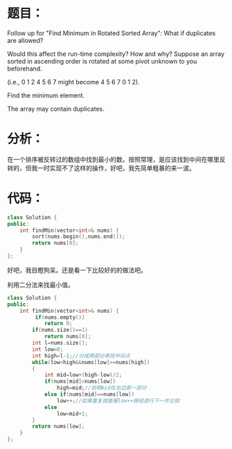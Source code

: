题目：
==
Follow up for "Find Minimum in Rotated Sorted Array":
What if duplicates are allowed?

Would this affect the run-time complexity? How and why?
Suppose an array sorted in ascending order is rotated at some pivot unknown to you beforehand.

(i.e., 0 1 2 4 5 6 7 might become 4 5 6 7 0 1 2).

Find the minimum element.

The array may contain duplicates.

分析：
==
在一个排序被反转过的数组中找到最小的数。按照常理，是应该找到中间在哪里反转的，但我一时实现不了这样的操作，好吧，我先简单粗暴的来一波。

代码：
==
```C++
class Solution {
public:
    int findMin(vector<int>& nums) {
        sort(nums.begin(),nums.end());
        return nums[0];
    }
};
```
好吧，我目瞪狗呆。还是看一下比较好的的做法吧。

利用二分法来找最小值。
```C++
class Solution {
public:
    int findMin(vector<int>& nums) {
         if(nums.empty())
            return 0;
        if(nums.size()==1)
            return nums[0];
        int l=nums.size();
        int low=0;
        int high=l-1;//分成两部分来找中间点
        while(low<high&&nums[low]>=nums[high])
        {
            int mid=low+(high-low)/2;
            if(nums[mid]<nums[low])   
                high=mid;//说明mid在右边那一部分
            else if(nums[mid]==nums[low])
                low++;//如果重复就直接low++继续进行下一步比较
            else
                low=mid+1;
        }
        return nums[low];
    }
};
```


